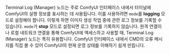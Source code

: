 Terminal Log (Manager) 노드는 주로 ComfyUI 인터페이스 내에서 터미널에 ComfyUI의 실행 정보를 표시하는 데 사용됩니다. 이를 사용하려면 `mode`를 **logging** 모드로 설정해야 합니다. 이렇게 하면 이미지 생성 작업 중에 관련 로그 정보를 기록할 수 있습니다. `mode`가 **stop** 모드로 설정되면 로그 정보를 기록하지 않습니다.
원격 연결이나 로컬 네트워크 연결을 통해 ComfyUI에 액세스하고 사용할 때, Terminal Log (Manager) 노드는 특히 유용합니다. ComfyUI 인터페이스 내에서 CMD의 오류 메시지를 직접 볼 수 있어 ComfyUI의 현재 운영 상태를 이해하기 쉽게 만듭니다.
